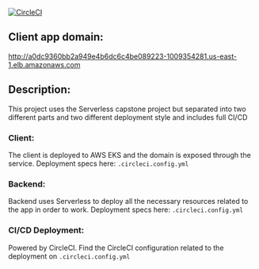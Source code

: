 [![CircleCI](https://dl.circleci.com/status-badge/img/gh/aledeulo/cloud-dev-capstone-project/tree/master.svg?style=svg)](https://dl.circleci.com/status-badge/redirect/gh/aledeulo/cloud-dev-capstone-project/tree/master)

## Client app domain:
http://a0dc9360bb2a949e4b6dc6c4be089223-1009354281.us-east-1.elb.amazonaws.com

## Description:
This project uses the Serverless capstone project but separated into two different parts and two different deployment style and includes full CI/CD
### Client:
The client is deployed to AWS EKS and the domain is exposed through the service. Deployment specs here: `.circleci.config.yml`
### Backend:
Backend uses Serverless to deploy all the necessary resources related to the app in order to work. Deployment specs here: `.circleci.config.yml`

### CI/CD Deployment:
Powered by CircleCI. Find the CircleCI configuration related to the deployment on `.circleci.config.yml`